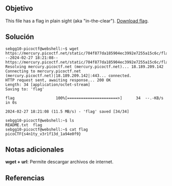 ## Objetivo
This file has a flag in plain sight (aka "in-the-clear"). [Download flag](https://mercury.picoctf.net/static/704f877da185904ec3992e7255a15c6c/flag).
## Solución

```
sebgg10-picoctf@webshell:~$ wget https://mercury.picoctf.net/static/704f877da185904ec3992e7255a15c6c/flag
--2024-02-27 18:21:08--  https://mercury.picoctf.net/static/704f877da185904ec3992e7255a15c6c/flag
Resolving mercury.picoctf.net (mercury.picoctf.net)... 18.189.209.142
Connecting to mercury.picoctf.net (mercury.picoctf.net)|18.189.209.142|:443... connected.
HTTP request sent, awaiting response... 200 OK
Length: 34 [application/octet-stream]
Saving to: 'flag'

flag                  100%[======================>]      34  --.-KB/s    in 0s      

2024-02-27 18:21:08 (11.5 MB/s) - 'flag' saved [34/34]

sebgg10-picoctf@webshell:~$ ls
README.txt  flag
sebgg10-picoctf@webshell:~$ cat flag
picoCTF{s4n1ty_v3r1f13d_1a94e0f9}

```
## Notas adicionales
**wget + url**: Permite descargar archivos de internet.
## Referencias